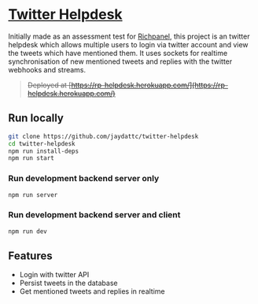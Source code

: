 # [Twitter Helpdesk](https://rp-helpdesk.herokuapp.com/)

Initially made as an assessment test for [Richpanel](https://richpanel.com/), this project is an twitter helpdesk which allows multiple users to login via twitter account and view the tweets which have mentioned them.
It uses sockets for realtime synchronisation of new mentioned tweets and replies with the twitter webhooks and streams.

> ~~Deployed at [https://rp-helpdesk.herokuapp.com/](https://rp-helpdesk.herokuapp.com/)~~
 
## Run locally

```bash
git clone https://github.com/jaydattc/twitter-helpdesk
cd twitter-helpdesk
npm run install-deps
npm run start
```

### Run development backend server only

```bash
npm run server
```

### Run development backend server and client

```bash
npm run dev
```

## Features

- Login with twitter API
- Persist tweets in the database
- Get mentioned tweets and replies in realtime
